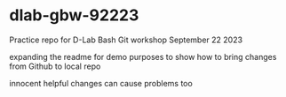 # dlab-gbw-92223
Practice repo for D-Lab Bash Git workshop September 22 2023

expanding the readme for demo purposes to show how to bring changes from Github to local repo

innocent helpful changes can cause problems too
